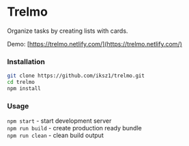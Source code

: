 # Trelmo

Organize tasks by creating lists with cards.

Demo: [https://trelmo.netlify.com/](https://trelmo.netlify.com/)

### Installation

```sh
git clone https://github.com/iksz1/trelmo.git
cd trelmo
npm install
```

### Usage

`npm start` - start development server  
`npm run build` - create production ready bundle  
`npm run clean` - clean build output
